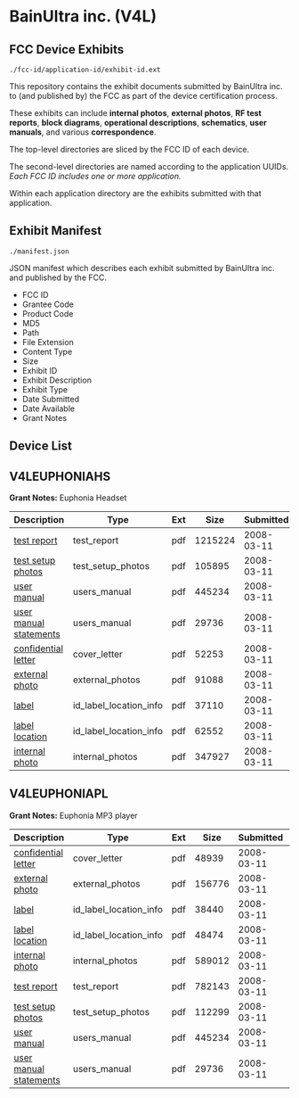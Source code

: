 # BainUltra inc. (V4L)
## FCC Device Exhibits

```
./fcc-id/application-id/exhibit-id.ext
```

This repository contains the exhibit documents submitted by BainUltra inc. to (and published by) the FCC as part of the device certification process.

These exhibits can include **internal photos**, **external photos**, **RF test reports**, **block diagrams**, **operational descriptions**, **schematics**, **user manuals**, and various **correspondence**.

The top-level directories are sliced by the FCC ID of each device.

The second-level directories are named according to the application UUIDs. *Each FCC ID includes one or more application.*

Within each application directory are the exhibits submitted with that application. 

## Exhibit Manifest

```
./manifest.json
```

JSON manifest which describes each exhibit submitted by BainUltra inc. and published by the FCC.

- FCC ID
- Grantee Code
- Product Code
- MD5
- Path
- File Extension
- Content Type
- Size
- Exhibit ID
- Exhibit Description
- Exhibit Type
- Date Submitted
- Date Available
- Grant Notes

## Device List
## V4LEUPHONIAHS
**Grant Notes:** Euphonia Headset

| Description | Type | Ext | Size | Submitted | Available |
| ----------- | ---- | --- | ---- | --------- | --------- |
| [test report](V4LEUPHONIAHS/c258ea2438fe63125fcc5a1f847ecdee/912914.pdf) | test_report | pdf | 1215224 | 2008-03-11 | 2008-03-12 |
| [test setup photos](V4LEUPHONIAHS/c258ea2438fe63125fcc5a1f847ecdee/912915.pdf) | test_setup_photos | pdf | 105895 | 2008-03-11 | 2008-03-12 |
| [user manual](V4LEUPHONIAHS/c258ea2438fe63125fcc5a1f847ecdee/912916.pdf) | users_manual | pdf | 445234 | 2008-03-11 | 2008-03-12 |
| [user manual statements](V4LEUPHONIAHS/c258ea2438fe63125fcc5a1f847ecdee/912917.pdf) | users_manual | pdf | 29736 | 2008-03-11 | 2008-03-12 |
| [confidential letter](V4LEUPHONIAHS/c258ea2438fe63125fcc5a1f847ecdee/912906.pdf) | cover_letter | pdf | 52253 | 2008-03-11 | 2008-03-12 |
| [external photo](V4LEUPHONIAHS/c258ea2438fe63125fcc5a1f847ecdee/912907.pdf) | external_photos | pdf | 91088 | 2008-03-11 | 2008-03-12 |
| [label](V4LEUPHONIAHS/c258ea2438fe63125fcc5a1f847ecdee/912908.pdf) | id_label_location_info | pdf | 37110 | 2008-03-11 | 2008-03-12 |
| [label location](V4LEUPHONIAHS/c258ea2438fe63125fcc5a1f847ecdee/912909.pdf) | id_label_location_info | pdf | 62552 | 2008-03-11 | 2008-03-12 |
| [internal photo](V4LEUPHONIAHS/c258ea2438fe63125fcc5a1f847ecdee/912910.pdf) | internal_photos | pdf | 347927 | 2008-03-11 | 2008-03-12 |
## V4LEUPHONIAPL
**Grant Notes:** Euphonia MP3 player

| Description | Type | Ext | Size | Submitted | Available |
| ----------- | ---- | --- | ---- | --------- | --------- |
| [confidential letter](V4LEUPHONIAPL/1249b70c6a7bfe94f2c9c53e7bbe7a64/912919.pdf) | cover_letter | pdf | 48939 | 2008-03-11 | 2008-03-12 |
| [external photo](V4LEUPHONIAPL/1249b70c6a7bfe94f2c9c53e7bbe7a64/912920.pdf) | external_photos | pdf | 156776 | 2008-03-11 | 2008-03-12 |
| [label](V4LEUPHONIAPL/1249b70c6a7bfe94f2c9c53e7bbe7a64/912921.pdf) | id_label_location_info | pdf | 38440 | 2008-03-11 | 2008-03-12 |
| [label location](V4LEUPHONIAPL/1249b70c6a7bfe94f2c9c53e7bbe7a64/912922.pdf) | id_label_location_info | pdf | 48474 | 2008-03-11 | 2008-03-12 |
| [internal photo](V4LEUPHONIAPL/1249b70c6a7bfe94f2c9c53e7bbe7a64/912923.pdf) | internal_photos | pdf | 589012 | 2008-03-11 | 2008-03-12 |
| [test report](V4LEUPHONIAPL/1249b70c6a7bfe94f2c9c53e7bbe7a64/912927.pdf) | test_report | pdf | 782143 | 2008-03-11 | 2008-03-12 |
| [test setup photos](V4LEUPHONIAPL/1249b70c6a7bfe94f2c9c53e7bbe7a64/912928.pdf) | test_setup_photos | pdf | 112299 | 2008-03-11 | 2008-03-12 |
| [user manual](V4LEUPHONIAPL/1249b70c6a7bfe94f2c9c53e7bbe7a64/912916.pdf) | users_manual | pdf | 445234 | 2008-03-11 | 2008-03-12 |
| [user manual statements](V4LEUPHONIAPL/1249b70c6a7bfe94f2c9c53e7bbe7a64/912917.pdf) | users_manual | pdf | 29736 | 2008-03-11 | 2008-03-12 |
